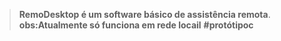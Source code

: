 > **RemoDesktop é um software básico de assistência remota**.
>  **obs:Atualmente só funciona em rede locail**
**#protótipoc**

